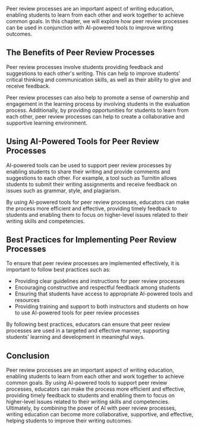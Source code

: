 

Peer review processes are an important aspect of writing education, enabling students to learn from each other and work together to achieve common goals. In this chapter, we will explore how peer review processes can be used in conjunction with AI-powered tools to improve writing outcomes.

The Benefits of Peer Review Processes
-------------------------------------

Peer review processes involve students providing feedback and suggestions to each other's writing. This can help to improve students' critical thinking and communication skills, as well as their ability to give and receive feedback.

Peer review processes can also help to promote a sense of ownership and engagement in the learning process by involving students in the evaluation process. Additionally, by providing opportunities for students to learn from each other, peer review processes can help to create a collaborative and supportive learning environment.

Using AI-Powered Tools for Peer Review Processes
------------------------------------------------

AI-powered tools can be used to support peer review processes by enabling students to share their writing and provide comments and suggestions to each other. For example, a tool such as Turnitin allows students to submit their writing assignments and receive feedback on issues such as grammar, style, and plagiarism.

By using AI-powered tools for peer review processes, educators can make the process more efficient and effective, providing timely feedback to students and enabling them to focus on higher-level issues related to their writing skills and competencies.

Best Practices for Implementing Peer Review Processes
-----------------------------------------------------

To ensure that peer review processes are implemented effectively, it is important to follow best practices such as:

* Providing clear guidelines and instructions for peer review processes
* Encouraging constructive and respectful feedback among students
* Ensuring that students have access to appropriate AI-powered tools and resources
* Providing training and support to both instructors and students on how to use AI-powered tools for peer review processes

By following best practices, educators can ensure that peer review processes are used in a targeted and effective manner, supporting students' learning and development in meaningful ways.

Conclusion
----------

Peer review processes are an important aspect of writing education, enabling students to learn from each other and work together to achieve common goals. By using AI-powered tools to support peer review processes, educators can make the process more efficient and effective, providing timely feedback to students and enabling them to focus on higher-level issues related to their writing skills and competencies. Ultimately, by combining the power of AI with peer review processes, writing education can become more collaborative, supportive, and effective, helping students to improve their writing outcomes.
